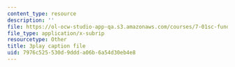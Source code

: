 ```yaml
---
content_type: resource
description: ''
file: https://ol-ocw-studio-app-qa.s3.amazonaws.com/courses/7-01sc-fundamentals-of-biology-fall-2011/7976c525530d9ddda06b6a54d30eb4e8_0ZxeQqtAVl0.srt
file_type: application/x-subrip
resourcetype: Other
title: 3play caption file
uid: 7976c525-530d-9ddd-a06b-6a54d30eb4e8
---
```

